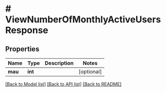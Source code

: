 # # ViewNumberOfMonthlyActiveUsersResponse

## Properties

Name | Type | Description | Notes
------------ | ------------- | ------------- | -------------
**mau** | **int** |  | [optional]

[[Back to Model list]](../../README.md#models) [[Back to API list]](../../README.md#endpoints) [[Back to README]](../../README.md)
